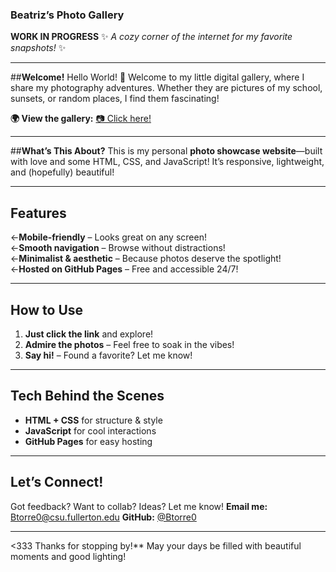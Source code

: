 ### **Beatriz’s Photo Gallery**

**WORK IN PROGRESS**
✨ *A cozy corner of the internet for my favorite snapshots!* ✨  

---

##**Welcome!**
Hello World! 👋 Welcome to my little digital gallery, where I share my photography adventures. Whether they are pictures of my school, sunsets, or random places, I find them fascinating!

**🌍 View the gallery:** [📷 Click here!](https://Btorre0.github.io/photo-gal/)  

---

##**What’s This About?**
This is my personal **photo showcase website**—built with love and some HTML, CSS, and JavaScript! It’s responsive, lightweight, and (hopefully) beautiful!  

---

## **Features**
&larr;**Mobile-friendly** – Looks great on any screen!  
&larr;**Smooth navigation** – Browse without distractions!  
&larr;**Minimalist & aesthetic** – Because photos deserve the spotlight!  
&larr;**Hosted on GitHub Pages** – Free and accessible 24/7!  

---

## **How to Use**
1. **Just click the link** and explore!
2. **Admire the photos** – Feel free to soak in the vibes!
3. **Say hi!** – Found a favorite? Let me know!

---

## **Tech Behind the Scenes**
- **HTML + CSS** for structure & style  
- **JavaScript** for cool interactions  
- **GitHub Pages** for easy hosting  

---

## **Let’s Connect!**
Got feedback? Want to collab? Ideas? Let me know!
**Email me:** [Btorre0@csu.fullerton.edu](mailto:Btorre0@csu.fullerton.edu)
**GitHub:** [@Btorre0](https://github.com/Btorre0)

---

<333 Thanks for stopping by!** May your days be filled with beautiful moments and good lighting!
